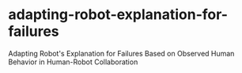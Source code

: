 # adapting-robot-explanation-for-failures
Adapting Robot's Explanation for Failures Based on Observed Human Behavior in Human-Robot Collaboration
